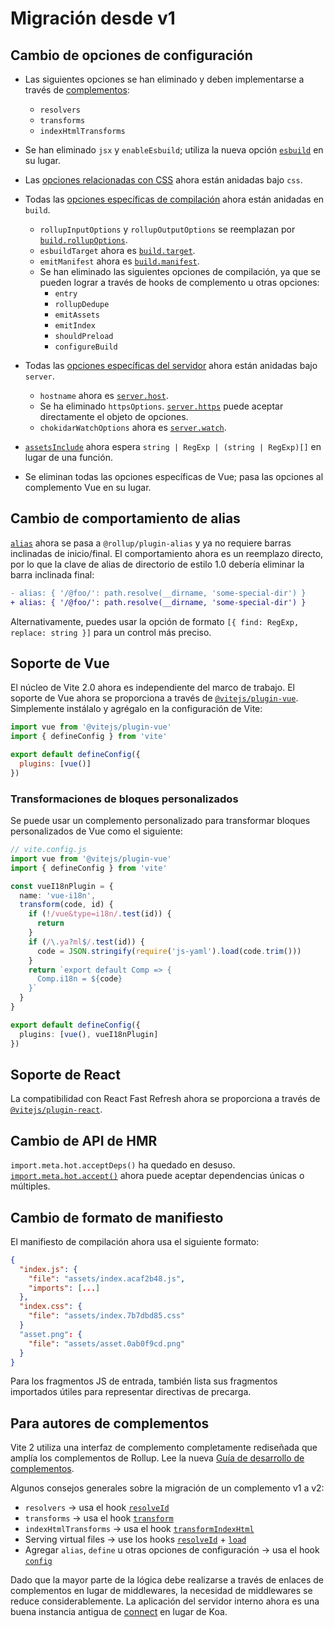 # Migración desde v1

## Cambio de opciones de configuración

- Las siguientes opciones se han eliminado y deben implementarse a través de [complementos](./api-plugin):

  - `resolvers`
  - `transforms`
  - `indexHtmlTransforms`

- Se han eliminado `jsx` y `enableEsbuild`; utiliza la nueva opción [`esbuild`](/config/#esbuild) en su lugar.

- Las [opciones relacionadas con CSS](/config/#css-modules) ahora están anidadas bajo `css`.

- Todas las [opciones específicas de compilación](/config/#build-options) ahora están anidadas en `build`.

  - `rollupInputOptions` y `rollupOutputOptions` se reemplazan por [`build.rollupOptions`](/config/#build-rollupoptions).
  - `esbuildTarget` ahora es [`build.target`](/config/#build-target).
  - `emitManifest` ahora es [`build.manifest`](/config/#build-manifest).
  - Se han eliminado las siguientes opciones de compilación, ya que se pueden lograr a través de hooks de complemento u otras opciones:
    - `entry`
    - `rollupDedupe`
    - `emitAssets`
    - `emitIndex`
    - `shouldPreload`
    - `configureBuild`

- Todas las [opciones específicas del servidor](/config/#server-options) ahora están anidadas bajo
  `server`.

  - `hostname` ahora es [`server.host`](/config/#server-host).
  - Se ha eliminado `httpsOptions`. [`server.https`](/config/#server-https) puede aceptar directamente el objeto de opciones.
  - `chokidarWatchOptions` ahora es [`server.watch`](/config/#server-watch).

- [`assetsInclude`](/config/#assetsinclude) ahora espera `string | RegExp | (string | RegExp)[]` en lugar de una función.

- Se eliminan todas las opciones específicas de Vue; pasa las opciones al complemento Vue en su lugar.

## Cambio de comportamiento de alias

[`alias`](/config/#resolve-alias) ahora se pasa a `@rollup/plugin-alias` y ya no requiere barras inclinadas de inicio/final. El comportamiento ahora es un reemplazo directo, por lo que la clave de alias de directorio de estilo 1.0 debería eliminar la barra inclinada final:

```diff
- alias: { '/@foo/': path.resolve(__dirname, 'some-special-dir') }
+ alias: { '/@foo/': path.resolve(__dirname, 'some-special-dir') }
```

Alternativamente, puedes usar la opción de formato `[{ find: RegExp, replace: string }]` para un control más preciso.

## Soporte de Vue

El núcleo de Vite 2.0 ahora es independiente del marco de trabajo. El soporte de Vue ahora se proporciona a través de [`@vitejs/plugin-vue`](https://github.com/vitejs/vite/tree/main/packages/plugin-vue). Simplemente instálalo y agrégalo en la configuración de Vite:

```js
import vue from '@vitejs/plugin-vue'
import { defineConfig } from 'vite'

export default defineConfig({
  plugins: [vue()]
})
```

### Transformaciones de bloques personalizados

Se puede usar un complemento personalizado para transformar bloques personalizados de Vue como el siguiente:

```ts
// vite.config.js
import vue from '@vitejs/plugin-vue'
import { defineConfig } from 'vite'

const vueI18nPlugin = {
  name: 'vue-i18n',
  transform(code, id) {
    if (!/vue&type=i18n/.test(id)) {
      return
    }
    if (/\.ya?ml$/.test(id)) {
      code = JSON.stringify(require('js-yaml').load(code.trim()))
    }
    return `export default Comp => {
      Comp.i18n = ${code}
    }`
  }
}

export default defineConfig({
  plugins: [vue(), vueI18nPlugin]
})
```

## Soporte de React

La compatibilidad con React Fast Refresh ahora se proporciona a través de [`@vitejs/plugin-react`](https://github.com/vitejs/vite/tree/main/packages/plugin-react).

## Cambio de API de HMR

`import.meta.hot.acceptDeps()` ha quedado en desuso. [`import.meta.hot.accept()`](./api-hmr#hot-accept-deps-cb) ahora puede aceptar dependencias únicas o múltiples.

## Cambio de formato de manifiesto

El manifiesto de compilación ahora usa el siguiente formato:

```json
{
  "index.js": {
    "file": "assets/index.acaf2b48.js",
    "imports": [...]
  },
  "index.css": {
    "file": "assets/index.7b7dbd85.css"
  }
  "asset.png": {
    "file": "assets/asset.0ab0f9cd.png"
  }
}
```

Para los fragmentos JS de entrada, también lista sus fragmentos importados útiles para representar directivas de precarga.

## Para autores de complementos

Vite 2 utiliza una interfaz de complemento completamente rediseñada que amplía los complementos de Rollup. Lee la nueva [Guía de desarrollo de complementos](./api-plugin).

Algunos consejos generales sobre la migración de un complemento v1 a v2:

- `resolvers` -> usa el hook [`resolveId`](https://rollupjs.org/guide/en/#resolveid)
- `transforms` -> usa el hook [`transform`](https://rollupjs.org/guide/en/#transform)
- `indexHtmlTransforms` -> usa el hook [`transformIndexHtml`](./api-plugin#transformindexhtml)
- Serving virtual files -> use los hooks [`resolveId`](https://rollupjs.org/guide/en/#resolveid) + [`load`](https://rollupjs.org/guide/en/#load)
- Agregar `alias`, `define` u otras opciones de configuración -> usa el hook [`config`](./api-plugin#config)

Dado que la mayor parte de la lógica debe realizarse a través de enlaces de complementos en lugar de middlewares, la necesidad de middlewares se reduce considerablemente. La aplicación del servidor interno ahora es una buena instancia antigua de [connect](https://github.com/senchalabs/connect) en lugar de Koa.
